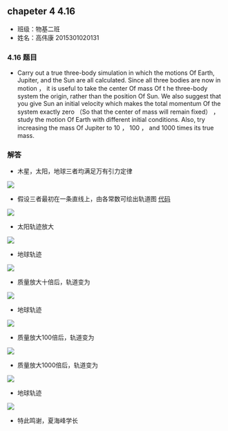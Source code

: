 ## chapeter 4 4.16

* 班级：物基二班
* 姓名：高伟康 2015301020131

### 4.16 题目
* Carry out a true three-body simulation in which the motions Of Earth, Jupiter, and the Sun are all calculated. Since all three bodies are now in motion ， it is useful to take the center Of mass Of t he three-body system the origin, rather than the position Of Sun. We also suggest that you give Sun an initial velocity which makes the total momentum Of the system exactly zero （So that the center of mass will remain fixed） ，study the motion Of Earth with different initial conditions. Also, try increasing the mass Of Jupiter to 10 ， 100 ， and 1000 times its true mass.

### 解答
* 木星，太阳，地球三者均满足万有引力定律

<img src="http://latex.codecogs.com/gif.latex?F_{ab}=G\frac{m_{1}m_{2}}{r_{ab}^{2}}">

* 假设三者最初在一条直线上，由各常数可绘出轨道图 [代码](./4.16.py)

<img src="https://github.com/gwk-01/computationalphysics_N2015301020131/blob/master/exercise9/T6%60RJ)3Y_%5DQAD5%60W5UA~6(E.png">

* 太阳轨迹放大

<img src="https://github.com/gwk-01/computationalphysics_N2015301020131/blob/master/exercise9/N%40ZKVRZV%25OYTTCVY9W%40QG5M.png">

* 地球轨迹

<img src="https://github.com/gwk-01/computationalphysics_N2015301020131/blob/master/exercise9/Q%5DT)G)5M_UDPN%7BPO9D7G7RR.png">

* 质量放大十倍后，轨道变为

<img src="https://github.com/gwk-01/computationalphysics_N2015301020131/blob/master/exercise9/1J0)%7DF89BHQA11~9JML%7B%601M.png">

* 地球轨迹

<img src="https://github.com/gwk-01/computationalphysics_N2015301020131/blob/master/exercise9/H2%7D%60UCA%60NGIH4L(05O%60XSGH.png">

* 质量放大100倍后，轨道变为

<img src="https://github.com/gwk-01/computationalphysics_N2015301020131/blob/master/exercise9/H~IFV%25%25ILSJ5EWVMU%5B6_N12.png">

* 质量放大1000倍后，轨道变为

<img src="https://github.com/gwk-01/computationalphysics_N2015301020131/blob/master/exercise9/%24_G6ZL%602DB6EPOQEV2%7B5UAA.png">

* 地球轨迹

<img src="https://github.com/gwk-01/computationalphysics_N2015301020131/blob/master/exercise9/%25%60YX9N31QFW%7B%5B5_1HAAU%25MM.png">

* 特此鸣谢，夏海峰学长
